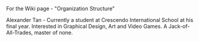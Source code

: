 For the Wiki page - "Organization Structure"

Alexander Tan - Currently a student at Crescendo International School at his final year. Interested in Graphical Design, Art and Video Games. A Jack-of-All-Trades, master of none.
